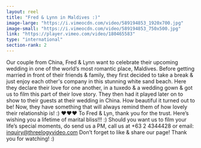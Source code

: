 ```yaml
---
layout: reel
title: "Fred & Lynn in Maldives :)"
image-large: "https://i.vimeocdn.com/video/589194853_1920x700.jpg"
image-small: "https://i.vimeocdn.com/video/589194853_750x500.jpg"
link: "https://player.vimeo.com/video/180465583"
type: "international"
section-rank: 2
---
```

Our couple from China, Fred & Lynn want to celebrate their upcoming wedding in one of the world’s most romantic place, Maldives.
Before getting married in front of their friends & family, they first decided to take a break & just enjoy each other's company in this stunning white sand beach.
Here they declare their love for one another, in a tuxedo & a wedding gown & got us to film this part of their love story. They then had it played later on to show to their guests at their wedding in China.
How beautiful it turned out to be! Now, they have something that will always remind them of how lovely their relationship is! :) ♥♥♥
To Fred & Lyn, thank you for the trust. Here’s wishing you a lifetime of marital bliss!!! :)
Should you want us to film your life’s special moments, do send us a PM, call us at +63 2 4344428 or email: inquiry@threelogyvideo.com
Don’t forget to like & share our page! Thank you for watching! :)
